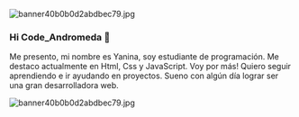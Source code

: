 <a><img src="https://s3.gifyu.com/images/banner40b0b0d2abdbec79.jpg" alt="banner40b0b0d2abdbec79.jpg" border="0" /></a>

### Hi Code_Andromeda 👋

Me presento, mi nombre es Yanina, soy estudiante de programación. Me destaco actualmente en Html, Css y JavaScript.
Voy por más!
Quiero seguir aprendiendo e ir ayudando en proyectos. Sueno con algún día lograr ser una gran desarrolladora web.

<a><img src="https://s3.gifyu.com/images/banner40b0b0d2abdbec79.jpg" alt="banner40b0b0d2abdbec79.jpg" border="0" /></a>
